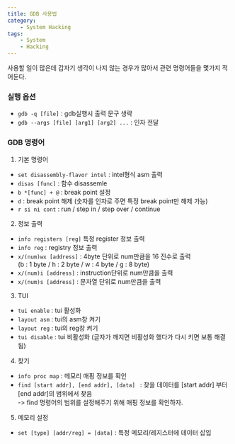 ```yaml
---
title: GDB 사용법
category:
    - System Hacking
tags:
    - System
    - Hacking
---
```


사용할 일이 많은데 갑자기 생각이 나지 않는 경우가 많아서 관련 명령어들을 몇가지 적어둔다.

### 실행 옵션
- `gdb -q [file]` : gdb실행시 출력 문구 생략
- `gdb --args [file] [arg1] [arg2] ...` : 인자 전달

### GDB 명령어
1. 기본 명령어
- `set disassembly-flavor intel` : intel형식 asm 출력
- `disas [func]` : 함수 disassemle
- `b *[func] + @` : break point 설정
- `d` : break point 해제 (숫자를 인자로 주면 특정 break point만 해제 가능)
- `r si ni cont` : run / step in / step over / continue

2. 정보 출력
- `info registers [reg]` 특정 register 정보 출력
- `info reg` : registry 정보 출력
- `x/(num)wx [address]` : 4byte 단위로 num만큼을 16 진수로 출력 <br/>(b : 1 byte / h : 2 byte / w : 4 byte / g : 8 byte)
- `x/(num)i [address]` : instruction단위로 num만큼을 출력
- `x/(num)s [address]` : 문자열 단위로 num만큼을 출력

3. TUI
- `tui enable` : tui 활성화
- `layout asm` : tui의 asm창 켜기
- `layout reg` : tui의 reg창 켜기
- `tui disable` : tui 비활성화 (글자가 깨지면 비활성화 했다가 다시 키면 보통 해결됨)

4. 찾기
- `info proc map` : 메모리 매핑 정보를 확인
- `find [start addr], [end addr], [data] ` : 찾을 데이터를 [start addr] 부터 [end addr]의 범위에서 찾음 <br/>
-> find 명령어의 범위를 설정해주기 위해 매핑 정보를 확인하자.

5. 메모리 설정
- `set [type] [addr/reg] = [data]` : 특정 메모리/레지스터에 데이터 삽입
